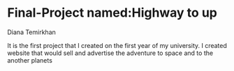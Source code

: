 # Final-Project named:Highway to up
Diana Temirkhan

 It is the first project that I created on the first year of  my university. I created website that would sell and advertise the adventure to space and to the another planets 


